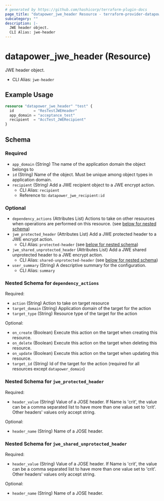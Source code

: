 ```yaml
---
# generated by https://github.com/hashicorp/terraform-plugin-docs
page_title: "datapower_jwe_header Resource - terraform-provider-datapower"
subcategory: ""
description: |-
  JWE header object.
  CLI Alias: jwe-header
---
```


# datapower_jwe_header (Resource)

JWE header object.
  - CLI Alias: `jwe-header`

## Example Usage

```terraform
resource "datapower_jwe_header" "test" {
  id         = "ResTestJWEHeader"
  app_domain = "acceptance_test"
  recipient  = "AccTest_JWERecipient"
}
```

<!-- schema generated by tfplugindocs -->
## Schema

### Required

- `app_domain` (String) The name of the application domain the object belongs to
- `id` (String) Name of the object. Must be unique among object types in application domain.
- `recipient` (String) Add a JWE recipient object to a JWE encrypt action.
  - CLI Alias: `recipient`
  - Reference to: `datapower_jwe_recipient:id`

### Optional

- `dependency_actions` (Attributes List) Actions to take on other resources when operations are performed on this resource. (see [below for nested schema](#nestedatt--dependency_actions))
- `jwe_protected_header` (Attributes List) Add a JWE protected header to a JWE encrypt action.
  - CLI Alias: `protected-header` (see [below for nested schema](#nestedatt--jwe_protected_header))
- `jwe_shared_unprotected_header` (Attributes List) Add a JWE shared unprotected header to a JWE encrypt action.
  - CLI Alias: `shared-unprotected-header` (see [below for nested schema](#nestedatt--jwe_shared_unprotected_header))
- `user_summary` (String) A descriptive summary for the configuration.
  - CLI Alias: `summary`

<a id="nestedatt--dependency_actions"></a>
### Nested Schema for `dependency_actions`

Required:

- `action` (String) Action to take on target resource
- `target_domain` (String) Application domain of the target for the action
- `target_type` (String) Resource type of the target for the action

Optional:

- `on_create` (Boolean) Execute this action on the target when creating this resource.
- `on_delete` (Boolean) Execute this action on the target when deleting this resource.
- `on_update` (Boolean) Execute this action on the target when updating this resource.
- `target_id` (String) Id of the target for the action (required for all resources except `datapower_domain`)


<a id="nestedatt--jwe_protected_header"></a>
### Nested Schema for `jwe_protected_header`

Required:

- `header_value` (String) Value of a JOSE header. If Name is 'crit', the value can be a comma separated list to have more than one value set to 'crit'. Other headers' values only accept string.

Optional:

- `header_name` (String) Name of a JOSE header.


<a id="nestedatt--jwe_shared_unprotected_header"></a>
### Nested Schema for `jwe_shared_unprotected_header`

Required:

- `header_value` (String) Value of a JOSE header. If Name is 'crit', the value can be a comma separated list to have more than one value set to 'crit'. Other headers' values only accept string.

Optional:

- `header_name` (String) Name of a JOSE header.
